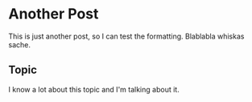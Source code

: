 <!-- another-post.md -->
# Another Post 

This is just another post, so I can test the formatting.
Blablabla whiskas sache.

## Topic
I know a lot about this topic and I'm talking about it.